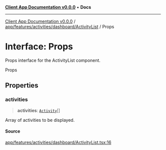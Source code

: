 [**Client App Documentation v0.0.0**](../../../../../../README.md) • **Docs**

***

[Client App Documentation v0.0.0](../../../../../../README.md) / [app/features/activities/dashboard/ActivityList](../README.md) / Props

# Interface: Props

Props interface for the ActivityList component.

 Props

## Properties

### activities

> **activities**: [`Activity`](../../../../../models/activity/interfaces/Activity.md)[]

Array of activities to be displayed.

#### Source

[app/features/activities/dashboard/ActivityList.tsx:16](https://github.com/jimmykurian/Reactivities/blob/a0f275a8cd60ebcdc3f7b728918122de0a884171/client-app/src/app/features/activities/dashboard/ActivityList.tsx#L16)
